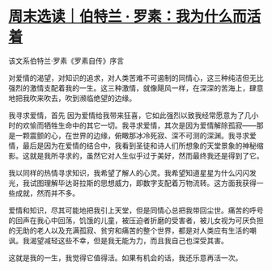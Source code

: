 # [周末选读｜伯特兰 · 罗素：我为什么而活着](https://mp.weixin.qq.com/s?__biz=MjM5NTY5Njc4MQ==&mid=2651024577&idx=3&sn=047acc88ed08228d9a015ee7da4af3c7&scene=21#wechat_redirect)

<link href="../../../css/style.css" rel="stylesheet" type="text/css" />

<span class="r">该文系伯特兰·罗素《罗素自传》序言

<div class="p">

对爱情的渴望，对知识的追求，对人类苦难不可遏制的同情心，这三种纯洁但无比强烈的激情支配着我的一生。这三种激情，就像飓风一样，在深深的苦海上，肆意地把我吹来吹去，吹到濒临绝望的边缘。

我寻求爱情，首先    因为爱情给我带来狂喜，它如此强烈以致我经常愿意为了几小时的欢愉而牺牲生命中的其它一切。我寻求爱情，其次是因为爱情解除孤寂——那是一颗震颤的心，在世界的边缘，俯瞰那冰冷死寂、深不可测的深渊。我寻求爱情，最后是因为在爱情的结合中，我看到圣徒和诗人们所想象的天堂景象的神秘缩影。这就是我所寻求的，虽然它对人生似乎过于美好，然而最终我还是得到了它。

我以同样的热情寻求知识，我希望了解人的心灵。我希望知道星星为什么闪闪发光，我试图理解毕达哥拉斯的思想威力，即数字支配着万物流转。这方面我获得一些成就，然而并不多。 

爱情和知识，尽其可能地把我引上天堂，但是同情心总把我带回尘世。痛苦的呼号的回声在我心中回荡，饥饿的儿童，被压迫者折磨的受害者，被儿女视为可厌负担的无助的老人以及充满孤寂、贫穷和痛苦的整个世界，都是对人类应有生活的嘲讽。我渴望减轻这些不幸，但是我无能为力，而且我自己也深受其害。

这就是我的一生，我觉得它值得活。如果有机会的话，我还乐意再活一次。

</div>
